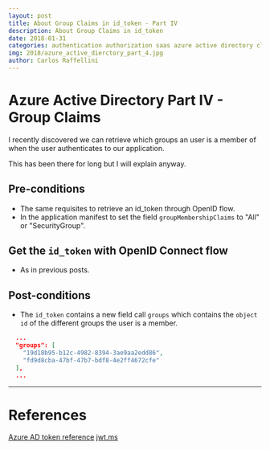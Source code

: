 ```yaml
---
layout: post
title: About Group Claims in id_token - Part IV
description: About Group Claims in id_token
date: 2018-01-31
categories: authentication authorization saas azure active directory claims
img: 2018/azure_active_dierctory_part_4.jpg
author: Carlos Raffellini
---
```


# Azure Active Directory Part IV - Group Claims

I recently discovered we can retrieve which groups an user is a member of when the user authenticates to our application.

This has been there for long but I will explain anyway.

## Pre-conditions

- The same requisites to retrieve an id_token through OpenID flow.
- In the application manifest to set the field `groupMembershipClaims` to "All" or "SecurityGroup".

## Get the `id_token` with OpenID Connect flow

- As in previous posts.

## Post-conditions

- The `id_token` contains a new field call `groups` which contains the `object id` of the different groups the user is a member.

```json
  ...
  "groups": [
    "19d18b95-b12c-4982-8394-3ae9aa2edd86",
    "fd9d8cba-47bf-47b7-bdf8-4e2ff4672cfe"
  ],
  ...
```

---

# References

[Azure AD token reference](https://docs.microsoft.com/en-us/azure/active-directory/develop/active-directory-token-and-claims)
[jwt.ms](https://jwt.ms/)
